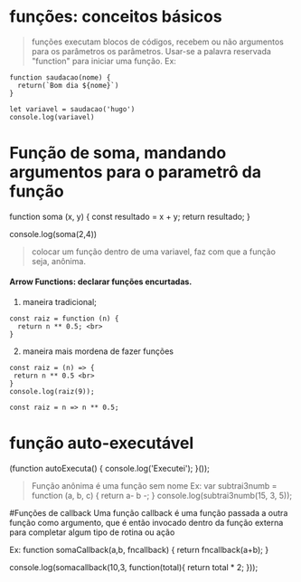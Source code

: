 # funções: conceitos básicos
>funções executam blocos de códigos, recebem ou não argumentos para os parâmetros os parâmetros. Usar-se a palavra reservada "function" para iniciar uma função.
Ex:
```
function saudacao(nome) {
  return(`Bom dia ${nome}`)
}

let variavel = saudacao('hugo')
console.log(variavel)
```
# Função de soma, mandando argumentos para o parametrô da função

function soma (x, y) {
  const resultado = x + y;
  return resultado;
}

console.log(soma(2,4))

>colocar um função dentro de uma variavel, faz com que a função seja, anônima.

#### Arrow Functions: declarar funções encurtadas.
1. maneira tradicional; 
```
const raiz = function (n) {
  return n ** 0.5; <br>
}
 ```
 2. maneira mais mordena de fazer funções 
 ```
const raiz = (n) => { 
  return n ** 0.5 <br>
}
console.log(raiz(9));
```
```const raiz = n => n ** 0.5;```

# função auto-executável

(function autoExecuta() {
  console.log('Executei');
}());

>Função anônima é uma função sem nome
Ex: var subtrai3numb = function (a, b, c) {
  return a- b -;
}
console.log(subtrai3numb(15, 3, 5));

#Funções de callback
Uma função callback é uma função passada a outra função como argumento, que é então invocado dentro da função externa para completar algum tipo de rotina ou ação

Ex: function somaCallback(a,b, fncallback) {
  return fncallback(a+b);
}

console.log(somacallback(10,3, function(total){
  return total * 2;
}));